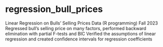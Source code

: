 # regression_bull_prices
Linear Regression on Bulls’ Selling Prices Data (R programming) Fall 2023
Regressed bull’s selling price on many factors, performed backward elimination with partial F-tests and BIC
Verified the assumptions of linear regression and created confidence intervals for regression coefficients
